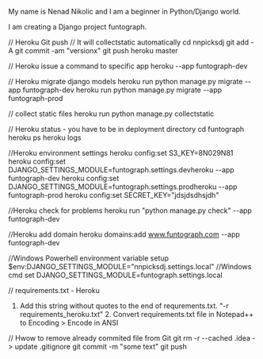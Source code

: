 My name is Nenad Nikolic and I am a beginner in Python/Django world.

I am creating a Django project funtograph.



// Heroku Git push
// It will collectstatic automatically
cd nnpicksdj
git add -A
git commit -am "versionx"
git push heroku master

// Heroku issue a command to specific app
heroku <command> --app funtograph-dev

// Heroku migrate django models
heroku run python manage.py migrate --app funtograph-dev
heroku run python manage.py migrate --app funtograph-prod

// collect static files
heroku run python manage.py collectstatic

// Heroku status - you have to be in deployment directory
cd funtograph
heroku ps
heroku logs

//Heroku environment settings
heroku config:set S3_KEY=8N029N81
heroku config:set DJANGO_SETTINGS_MODULE=funtograph.settings.devheroku --app funtograph-dev
heroku config:set DJANGO_SETTINGS_MODULE=funtograph.settings.prodheroku --app funtograph-prod
heroku config:set SECRET_KEY="jdsjdsdhsjdh"

//Heroku check for problems
heroku run "python manage.py check" --app funtograph-dev

//Heroku add domain
heroku domains:add www.funtograph.com --app funtograph-dev

//Windows Powerhell environment variable setup
$env:DJANGO_SETTINGS_MODULE="nnpicksdj.settings.local"
//Windows cmd
set DJANGO_SETTINGS_MODULE=funtograph.settings.local

// requirements.txt - Heroku
1. Add this string without quotes to the end of requrements.txt. "-r requirements_heroku.txt" 2. Convert requirements.txt file in Notepad++ to Encoding > Encode in ANSI

// Hwow to remove already commited file from Git
git rm -r --cached .idea
-> update .gitignore
git commit -m "some text"
git push
